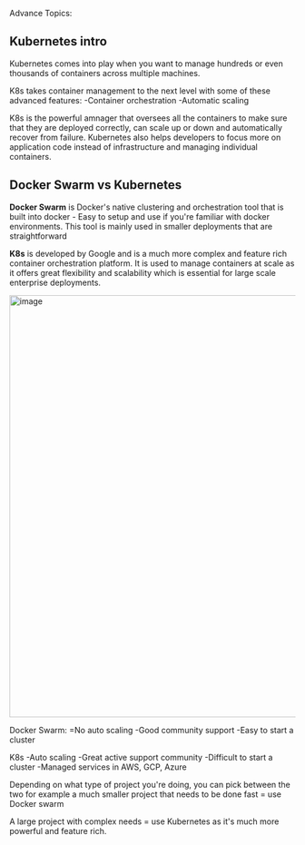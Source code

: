 Advance Topics:

Kubernetes intro
---

Kubernetes comes into play when you want to manage hundreds or even thousands of containers across multiple machines. 

K8s takes container management to the next level with some of these advanced features:
-Container orchestration
-Automatic scaling

K8s is the powerful amnager that oversees all the containers to make sure that they are deployed correctly, can scale up or down and automatically recover from failure. Kubernetes also helps developers to focus
more on application code instead of infrastructure and managing individual containers.


Docker Swarm vs Kubernetes
---

**Docker Swarm** is Docker's native clustering and orchestration tool that is built into docker - Easy to setup and use if you're familiar with docker environments.
This tool is mainly used in smaller deployments that are straightforward 

**K8s** is developed by Google and is a much more complex and feature rich container orchestration platform. It is used to manage containers at scale as it offers great flexibility and scalability which is essential
for large scale enterprise deployments.

<img width="1711" height="744" alt="image" src="https://github.com/user-attachments/assets/a1156d3a-616f-455b-839c-fd961e401276" />


Docker Swarm:
=No auto scaling
-Good community support
-Easy to start a cluster

K8s
-Auto scaling
-Great active support community
-Difficult to start a cluster
-Managed services in AWS, GCP, Azure

Depending on what type of project you're doing, you can pick between the two for example a much smaller project that needs to be done fast = use Docker swarm

A large project with complex needs = use Kubernetes as it's much more powerful and feature rich.
